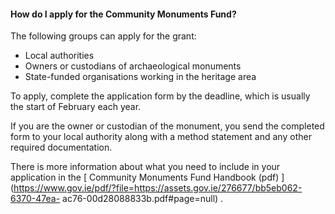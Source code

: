 ####  **How do I apply for the Community Monuments Fund?**

The following groups can apply for the grant:

  * Local authorities 
  * Owners or custodians of archaeological monuments 
  * State-funded organisations working in the heritage area 

To apply, complete the application form by the deadline, which is usually the
start of February each year.

If you are the owner or custodian of the monument, you send the completed form
to your local authority along with a method statement and any other required
documentation.

There is more information about what you need to include in your application
in the [ Community Monuments Fund Handbook (pdf)
](https://www.gov.ie/pdf/?file=https://assets.gov.ie/276677/bb5eb062-6370-47ea-
ac76-00d28088833b.pdf#page=null) .
